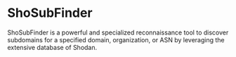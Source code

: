 # ShoSubFinder
ShoSubFinder is a powerful and specialized reconnaissance tool to discover subdomains for a specified domain, organization, or ASN by leveraging the extensive database of Shodan.
